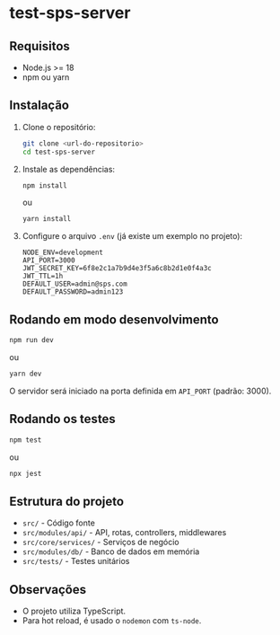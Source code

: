 
# test-sps-server

## Requisitos

- Node.js >= 18
- npm ou yarn

## Instalação

1. Clone o repositório:
	```sh
	git clone <url-do-repositorio>
	cd test-sps-server
	```

2. Instale as dependências:
	```sh
	npm install
	```
	ou
	```sh
	yarn install
	```

3. Configure o arquivo `.env` (já existe um exemplo no projeto):
	```
	NODE_ENV=development
	API_PORT=3000
	JWT_SECRET_KEY=6f8e2c1a7b9d4e3f5a6c8b2d1e0f4a3c
	JWT_TTL=1h
	DEFAULT_USER=admin@sps.com
	DEFAULT_PASSWORD=admin123
	```

## Rodando em modo desenvolvimento

```sh
npm run dev
```
ou
```sh
yarn dev
```

O servidor será iniciado na porta definida em `API_PORT` (padrão: 3000).

## Rodando os testes

```sh
npm test
```
ou
```sh
npx jest
```

## Estrutura do projeto

- `src/` - Código fonte
- `src/modules/api/` - API, rotas, controllers, middlewares
- `src/core/services/` - Serviços de negócio
- `src/modules/db/` - Banco de dados em memória
- `src/tests/` - Testes unitários

## Observações

- O projeto utiliza TypeScript.
- Para hot reload, é usado o `nodemon` com `ts-node`.
